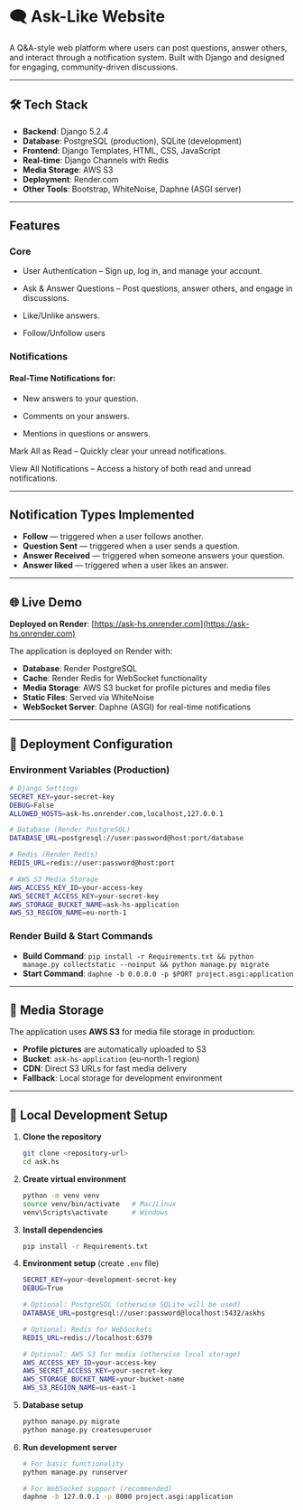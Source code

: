# 🗨️ Ask-Like Website

A Q&A-style web platform where users can post questions, answer others, and interact through a notification system. Built with Django and designed for engaging, community-driven discussions.

---

## 🛠️ Tech Stack
- **Backend**: Django 5.2.4
- **Database**: PostgreSQL (production), SQLite (development)
- **Frontend**: Django Templates, HTML, CSS, JavaScript
- **Real-time**: Django Channels with Redis
- **Media Storage**: AWS S3
- **Deployment**: Render.com
- **Other Tools**: Bootstrap, WhiteNoise, Daphne (ASGI server) 

---

## Features

### Core
- User Authentication – Sign up, log in, and manage your account.

- Ask & Answer Questions – Post questions, answer others, and engage in discussions.

- Like/Unlike answers.

- Follow/Unfollow users 

### Notifications
  #### Real-Time Notifications for:

- New answers to your question.

- Comments on your answers.

- Mentions in questions or answers.

Mark All as Read – Quickly clear your unread notifications.

View All Notifications – Access a history of both read and unread notifications.

---

## Notification Types Implemented
- **Follow** — triggered when a user follows another.
- **Question Sent** — triggered when a user sends a question.
- **Answer Received** — triggered when someone answers your question.
- **Answer liked** — triggered when a user likes an answer.

---

## 🌐 Live Demo

**Deployed on Render**: [https://ask-hs.onrender.com](https://ask-hs.onrender.com)

The application is deployed on Render with:
- **Database**: Render PostgreSQL
- **Cache**: Render Redis for WebSocket functionality
- **Media Storage**: AWS S3 bucket for profile pictures and media files
- **Static Files**: Served via WhiteNoise
- **WebSocket Server**: Daphne (ASGI) for real-time notifications

---

## 🚀 Deployment Configuration

### Environment Variables (Production)
```bash
# Django Settings
SECRET_KEY=your-secret-key
DEBUG=False
ALLOWED_HOSTS=ask-hs.onrender.com,localhost,127.0.0.1

# Database (Render PostgreSQL)
DATABASE_URL=postgresql://user:password@host:port/database

# Redis (Render Redis)
REDIS_URL=redis://user:password@host:port

# AWS S3 Media Storage
AWS_ACCESS_KEY_ID=your-access-key
AWS_SECRET_ACCESS_KEY=your-secret-key
AWS_STORAGE_BUCKET_NAME=ask-hs-application
AWS_S3_REGION_NAME=eu-north-1
```

### Render Build & Start Commands
- **Build Command**: `pip install -r Requirements.txt && python manage.py collectstatic --noinput && python manage.py migrate`
- **Start Command**: `daphne -b 0.0.0.0 -p $PORT project.asgi:application`

---

## 💾 Media Storage

The application uses **AWS S3** for media file storage in production:
- **Profile pictures** are automatically uploaded to S3
- **Bucket**: `ask-hs-application` (eu-north-1 region)
- **CDN**: Direct S3 URLs for fast media delivery
- **Fallback**: Local storage for development environment

---

## 🔧 Local Development Setup

1. **Clone the repository**
   ```bash
   git clone <repository-url>
   cd ask.hs
   ```

2. **Create virtual environment**
   ```bash
   python -m venv venv
   source venv/bin/activate   # Mac/Linux
   venv\Scripts\activate      # Windows
   ```

3. **Install dependencies**
   ```bash
   pip install -r Requirements.txt
   ```

4. **Environment setup** (create `.env` file)
   ```bash
   SECRET_KEY=your-development-secret-key
   DEBUG=True
   
   # Optional: PostgreSQL (otherwise SQLite will be used)
   DATABASE_URL=postgresql://user:password@localhost:5432/askhs
   
   # Optional: Redis for WebSockets
   REDIS_URL=redis://localhost:6379
   
   # Optional: AWS S3 for media (otherwise local storage)
   AWS_ACCESS_KEY_ID=your-access-key
   AWS_SECRET_ACCESS_KEY=your-secret-key
   AWS_STORAGE_BUCKET_NAME=your-bucket-name
   AWS_S3_REGION_NAME=us-east-1
   ```

5. **Database setup**
   ```bash
   python manage.py migrate
   python manage.py createsuperuser
   ```

6. **Run development server**
   ```bash
   # For basic functionality
   python manage.py runserver
   
   # For WebSocket support (recommended)
   daphne -b 127.0.0.1 -p 8000 project.asgi:application
   ```
